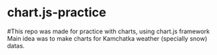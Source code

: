 # chart.js-practice
#This repo was made for practice with charts, using chart.js framework
Main idea was to make charts for Kamchatka weather (specially snow) datas.
